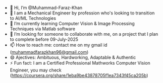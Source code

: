 - 👋 Hi, I’m @Muhammad-Faraz-Khan
- 👀 I am a Mechanical Engineer by profession who's looking to transition to AI/ML Technologies
- 🌱 I’m currently learning Computer Vision & Image Processing Techniques via Matlab software
- 💞️ I’m looking for someone to collaborate with me, on a project that I plan to complete before 09-July-2025
- 📫 How to reach me: contact me on my gmail id (muhammadfarazkhan96@gmail.com)
- 😄 Ajectives: Ambituous, Hardworking, Adaptable & Authentic
- ⚡ Fun fact: I am a Certified Professional Mathworks Computer Vision Engineer, you may check (https://coursera.org/share/1eba9be43878705f1ea7343f45ca205b) 

<!---
Muhammad-Faraz-Khan/Muhammad-Faraz-Khan is a ✨ special ✨ repository because its `README.md` (this file) appears on your GitHub profile.
You can click the Preview link to take a look at your changes.
--->

